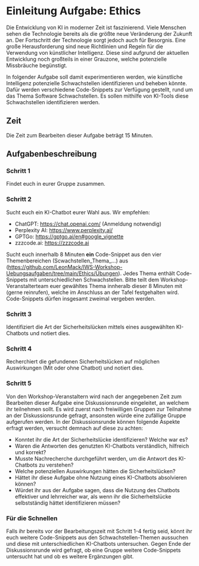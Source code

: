 # Einleitung Aufgabe: Ethics

Die Entwicklung von KI in moderner Zeit ist faszinierend. Viele Menschen sehen die Technologie bereits als die größte neue Veränderung der Zukunft an. Der Fortschritt der Technologie sorgt jedoch auch für Besorgnis. Eine große Herausforderung sind neue Richtlinien und Regeln für die Verwendung von künstlicher Intelligenz. Diese sind aufgrund der aktuellen Entwicklung noch großteils in einer Grauzone, welche potenzielle Missbräuche begünstigt. 

In folgender Aufgabe soll damit experimentieren werden, wie künstliche Intelligenz potenzielle Schwachstellen identifizieren und beheben könnte. Dafür werden verschiedene Code-Snippets zur Verfügung gestellt, rund um das Thema Software Schwachstellen.  Es sollen mithilfe von KI-Tools diese Schwachstellen identifizieren werden.

## Zeit

Die Zeit zum Bearbeiten dieser Aufgabe beträgt 15 Minuten.

## Aufgabenbeschreibung

### Schritt 1

Findet euch in eurer Gruppe zusammen.

### Schritt 2

Sucht euch ein KI-Chatbot eurer Wahl aus. Wir empfehlen:
* ChatGPT: https://chat.openai.com/ (Anmeldung notwendig)
* Perplexity AI: https://www.perplexity.ai/
* GPTGo: https://gptgo.ai/en#google_vignette
* zzzcode.ai: https://zzzcode.ai

Sucht euch innerhalb 8 Minuten **ein** Code-Snippet aus den vier Themenbereichen (Scwachstellen_Thema_...) aus (https://github.com/LeonMack/IWS-Workshop-Uebungsaufgaben/tree/main/Ethics/Übungen).  Jedes Thema enthält Code-Snippets mit unterschiedlichen Schwachstellen. Bitte teilt dem Workshop-Veranstalterteam euer gewähltes Thema innheralb dieser 8 Minuten mit (gerne reinrufen), welche im Anschluss an der Tafel festgehalten wird. Code-Snippets dürfen insgesamt zweimal vergeben werden.

### Schritt 3

Identifiziert die Art der Sicherheitslücken mittels eines ausgewählten KI-Chatbots und notiert dies. 

### Schritt 4

Recherchiert die gefundenen Sicherheitslücken auf möglichen Auswirkungen (Mit oder ohne Chatbot) und notiert dies. 

### Schritt 5

Von den Workshop-Veranstaltern wird nach der angegebenen Zeit zum Bearbeiten dieser Aufgabe eine Diskussionsrunde eingeleitet, an welchem ihr teilnehmen sollt. Es wird zuerst nach freiwilligen Gruppen zur Teilnahme an der Diskussionsrunde gefragt, ansonsten würde eine zufällige Gruppe aufgerufen werden. In der Diskussionsrunde können folgende Aspekte erfragt werden, versucht demnach auf diese zu achten:

* Konntet ihr die Art der Sicherheitslücke identifizieren? Welche war es? 
* Waren die Antworten des genutzten KI-Chatbots verständlich, hilfreich und korrekt?
* Musste Nachrecherche durchgeführt werden, um die Antwort des KI-Chatbots zu verstehen?
* Welche potenziellen Auswirkungen hätten die Sicherheitslücken?
* Hättet ihr diese Aufgabe ohne Nutzung eines KI-Chatbots absolvieren können?
* Würdet ihr aus der Aufgabe sagen, dass die Nutzung des Chatbots effektiver und lehrreicher war, als wenn ihr die Sicherheitslücke selbstständig hättet identifizieren müssen?

### Für die Schnellen

Falls ihr bereits vor der Bearbeitungszeit mit Schritt 1-4 fertig seid, könnt ihr euch weitere Code-Snippets aus den Schwachstellen-Themen aussuchen und diese mit unterschiedlichen KI-Chatbots untersuchen. Gegen Ende der Diskussionsrunde wird gefragt, ob eine Gruppe weitere Code-Snippets untersucht hat und ob es weitere Ergänzungen gibt.





